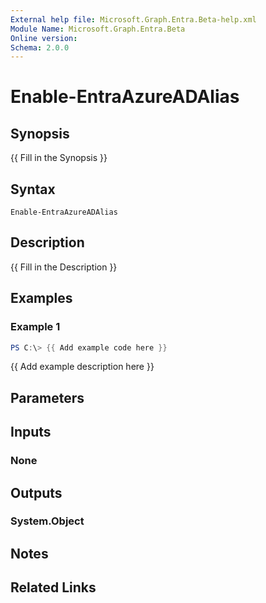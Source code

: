 ```yaml
---
External help file: Microsoft.Graph.Entra.Beta-help.xml
Module Name: Microsoft.Graph.Entra.Beta
Online version:
Schema: 2.0.0
---
```


# Enable-EntraAzureADAlias

## Synopsis
{{ Fill in the Synopsis }}

## Syntax

```
Enable-EntraAzureADAlias
```

## Description
{{ Fill in the Description }}

## Examples

### Example 1
```powershell
PS C:\> {{ Add example code here }}
```

{{ Add example description here }}

## Parameters

## Inputs

### None

## Outputs

### System.Object
## Notes

## Related Links
